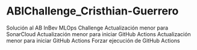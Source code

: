 # ABIChallenge_Cristhian-Guerrero
Solución al AB InBev MLOps Challenge
Actualización menor para SonarCloud
Actualización menor para iniciar GitHub Actions
Actualización menor para iniciar GitHub Actions
Forzar ejecución de GitHub Actions
